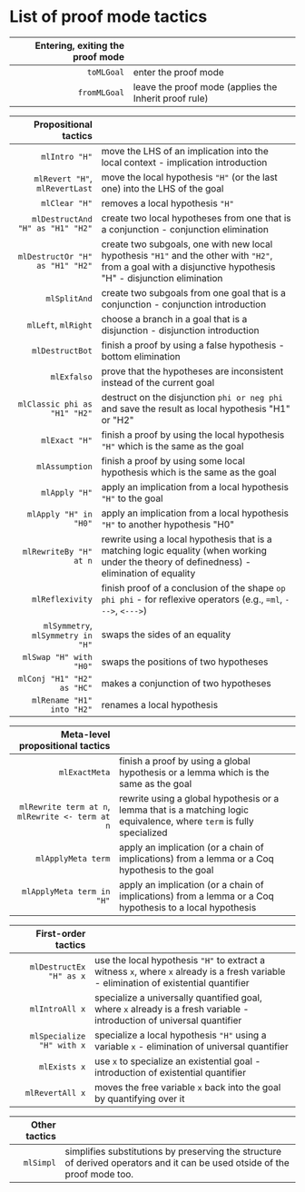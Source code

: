 # List of proof mode tactics

|  Entering, exiting the proof mode |  |
|-----------------------------------------:|------------------------------------|
| `toMLGoal`                               | enter the proof mode               |
| `fromMLGoal`                             | leave the proof mode (applies the Inherit proof rule)             |

| Propositional tactics | |
|-----------------------------------------:|------------------------------------|
| `mlIntro "H"`                            | move the LHS of an implication into the local context - implication introduction               |
| `mlRevert "H"`, `mlRevertLast`           | move the local hypothesis `"H"` (or the last one) into the LHS of the goal |
| `mlClear "H"`                            | removes a local hypothesis `"H"` |
| `mlDestructAnd "H" as "H1" "H2"`         | create two local hypotheses from one that is a conjunction - conjunction elimination |
| `mlDestructOr "H" as "H1" "H2"`          | create two subgoals, one with new local hypothesis `"H1"` and the other with `"H2"`, from a goal with a disjunctive hypothesis "H" - disjunction elimination |
| `mlSplitAnd`                             | create two subgoals from one goal that is a conjunction - conjunction introduction |
| `mlLeft`, `mlRight`                      | choose a branch in a goal that is a disjunction - disjunction introduction |
| `mlDestructBot`                          | finish a proof by using a false hypothesis - bottom elimination |
| `mlExfalso`                              | prove that the hypotheses are inconsistent instead of the current goal |
| `mlClassic phi as "H1" "H2"`             | destruct on the disjunction `phi or neg phi` and save the result as local hypothesis "H1" or "H2"       |
| `mlExact "H"`                            | finish a proof by using the local hypothesis `"H"` which is the same as the goal |
| `mlAssumption`                           | finish a proof by using some local hypothesis which is the same as the goal |
| `mlApply "H"`                            | apply an implication from a local hypothesis `"H"` to the goal |
| `mlApply "H" in "H0"`                    | apply an implication from a local hypothesis `"H"` to another hypothesis "H0" |
| `mlRewriteBy "H" at n`                   | rewrite using a local hypothesis that is a matching logic equality (when working under the theory of definedness) - elimination of equality |
| `mlReflexivity`                          | finish proof of a conclusion of the shape `op phi phi` - for reflexive operators (e.g., `=ml`, `--->`, `<--->`) |
| `mlSymmetry`, `mlSymmetry in "H"`        | swaps the sides of an equality |
| `mlSwap "H" with "H0"`                   | swaps the positions of two hypotheses |
| `mlConj "H1" "H2" as "HC"`               | makes a conjunction of two hypotheses |
| `mlRename "H1" into "H2"`                | renames a local hypothesis |


| Meta-level propositional tactics | |
|------------------------------------------------:|------------------------------------|
| `mlExactMeta`                                   | finish a proof by using a global hypothesis or a lemma which is the same as the goal |
| `mlRewrite term at n`, `mlRewrite <- term at n` | rewrite using a global hypothesis or a lemma that is a matching logic equivalence, where `term` is fully specialized |
| `mlApplyMeta term`                              | apply an implication (or a chain of implications) from a lemma or a Coq hypothesis to the goal |
| `mlApplyMeta term in "H"`                       | apply an implication (or a chain of implications) from a lemma or a Coq hypothesis to a local hypothesis |

| First-order tactics | |
|-----------------------------------------:|------------------------------------|
| `mlDestructEx "H" as x`                  | use the local hypothesis `"H"` to extract a witness `x`, where `x` already is a fresh variable - elimination of existential quantifier |
| `mlIntroAll x`                           | specialize a universally quantified goal, where `x` already is a fresh variable - introduction of universal quantifier |
| `mlSpecialize "H" with x`                | specialize a local hypothesis `"H"` using a variable `x` - elimination of universal quantifier |
| `mlExists x`                             | use `x` to specialize an existential goal - introduction of existential quantifier |
| `mlRevertAll x`                          | moves the free variable `x` back into the goal by quantifying over it |

| Other tactics | |
|-----------------------------------------:|------------------------------------|
| `mlSimpl` | simplifies substitutions by preserving the structure of derived operators and it can be used otside of the proof mode too. |
